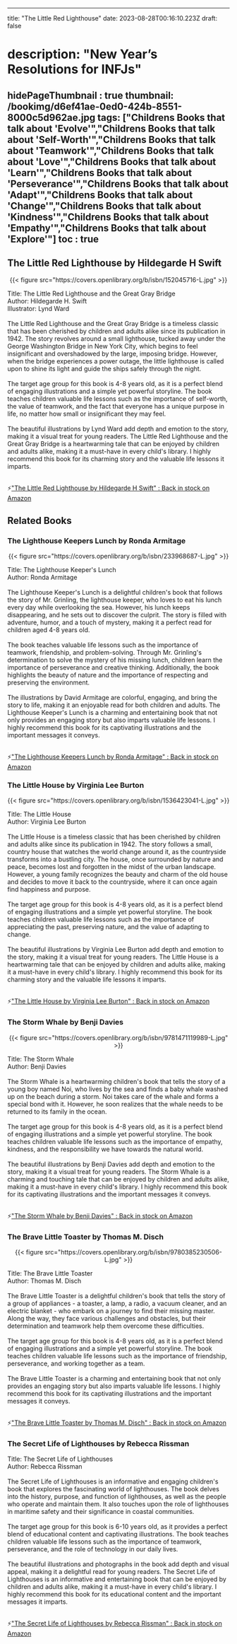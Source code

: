 
---
title: "The Little Red Lighthouse"
date: 2023-08-28T00:16:10.223Z
draft: false
# description: "New Year’s Resolutions for INFJs"
hidePageThumbnail : true
thumbnail: /bookimg/d6ef41ae-0ed0-424b-8551-8000c5d962ae.jpg
tags: ["Childrens Books that talk about 'Evolve'","Childrens Books that talk about 'Self-Worth'","Childrens Books that talk about 'Teamwork'","Childrens Books that talk about 'Love'","Childrens Books that talk about 'Learn'","Childrens Books that talk about 'Perseverance'","Childrens Books that talk about 'Adapt'","Childrens Books that talk about 'Change'","Childrens Books that talk about 'Kindness'","Childrens Books that talk about 'Empathy'","Childrens Books that talk about 'Explore'"]
toc : true
---
## The Little Red Lighthouse by Hildegarde H Swift

<center>
{{< figure src="https://covers.openlibrary.org/b/isbn/152045716-L.jpg" >}}
</center>

Title: The Little Red Lighthouse and the Great Gray Bridge</br>
Author: Hildegarde H. Swift</br>
Illustrator: Lynd Ward</br></br>
The Little Red Lighthouse and the Great Gray Bridge is a timeless classic that has been cherished by children and adults alike since its publication in 1942. The story revolves around a small lighthouse, tucked away under the George Washington Bridge in New York City, which begins to feel insignificant and overshadowed by the large, imposing bridge. However, when the bridge experiences a power outage, the little lighthouse is called upon to shine its light and guide the ships safely through the night.</br></br>
The target age group for this book is 4-8 years old, as it is a perfect blend of engaging illustrations and a simple yet powerful storyline. The book teaches children valuable life lessons such as the importance of self-worth, the value of teamwork, and the fact that everyone has a unique purpose in life, no matter how small or insignificant they may feel.</br></br>
The beautiful illustrations by Lynd Ward add depth and emotion to the story, making it a visual treat for young readers. The Little Red Lighthouse and the Great Gray Bridge is a heartwarming tale that can be enjoyed by children and adults alike, making it a must-have in every child's library. I highly recommend this book for its charming story and the valuable life lessons it imparts.</br></br>

<p>⚡<a id="aflink" href="https://www.amazon.com/gp/search?ie=UTF8&tag=klayu00-20&linkCode=ur2&linkId=6639bed89a8ad8dd2705e40644eb43d3&camp=1789&creative=9325&index=books&keywords=The Little Red Lighthouse by Hildegarde H Swift" class="one" target="_blank" title='"The Little Red Lighthouse by Hildegarde H Swift" : Back in stock on Amazon'>"The Little Red Lighthouse by Hildegarde H Swift" : Back in stock on Amazon</a></p>

## Related Books
### The Lighthouse Keepers Lunch by Ronda Armitage
<center>
{{< figure src="https://covers.openlibrary.org/b/isbn/233968687-L.jpg" >}}
</center>

Title: The Lighthouse Keeper's Lunch</br>
Author: Ronda Armitage</br></br>
The Lighthouse Keeper's Lunch is a delightful children's book that follows the story of Mr. Grinling, the lighthouse keeper, who loves to eat his lunch every day while overlooking the sea. However, his lunch keeps disappearing, and he sets out to discover the culprit. The story is filled with adventure, humor, and a touch of mystery, making it a perfect read for children aged 4-8 years old.</br></br>
The book teaches valuable life lessons such as the importance of teamwork, friendship, and problem-solving. Through Mr. Grinling's determination to solve the mystery of his missing lunch, children learn the importance of perseverance and creative thinking. Additionally, the book highlights the beauty of nature and the importance of respecting and preserving the environment.</br></br>
The illustrations by David Armitage are colorful, engaging, and bring the story to life, making it an enjoyable read for both children and adults. The Lighthouse Keeper's Lunch is a charming and entertaining book that not only provides an engaging story but also imparts valuable life lessons. I highly recommend this book for its captivating illustrations and the important messages it conveys.</br></br>

<p>⚡<a id="aflink" href="https://www.amazon.com/gp/search?ie=UTF8&tag=klayu00-20&linkCode=ur2&linkId=6639bed89a8ad8dd2705e40644eb43d3&camp=1789&creative=9325&index=books&keywords=The Lighthouse Keepers Lunch by Ronda Armitage" class="one" target="_blank" title='"The Lighthouse Keepers Lunch by Ronda Armitage" : Back in stock on Amazon'>"The Lighthouse Keepers Lunch by Ronda Armitage" : Back in stock on Amazon</a></p>

### The Little House by Virginia Lee Burton
<center>
{{< figure src="https://covers.openlibrary.org/b/isbn/1536423041-L.jpg" >}}
</center>

Title: The Little House</br>
Author: Virginia Lee Burton</br></br>
The Little House is a timeless classic that has been cherished by children and adults alike since its publication in 1942. The story follows a small, country house that watches the world change around it, as the countryside transforms into a bustling city. The house, once surrounded by nature and peace, becomes lost and forgotten in the midst of the urban landscape. However, a young family recognizes the beauty and charm of the old house and decides to move it back to the countryside, where it can once again find happiness and purpose.</br></br>
The target age group for this book is 4-8 years old, as it is a perfect blend of engaging illustrations and a simple yet powerful storyline. The book teaches children valuable life lessons such as the importance of appreciating the past, preserving nature, and the value of adapting to change.</br></br>
The beautiful illustrations by Virginia Lee Burton add depth and emotion to the story, making it a visual treat for young readers. The Little House is a heartwarming tale that can be enjoyed by children and adults alike, making it a must-have in every child's library. I highly recommend this book for its charming story and the valuable life lessons it imparts.</br></br>

<p>⚡<a id="aflink" href="https://www.amazon.com/gp/search?ie=UTF8&tag=klayu00-20&linkCode=ur2&linkId=6639bed89a8ad8dd2705e40644eb43d3&camp=1789&creative=9325&index=books&keywords=The Little House by Virginia Lee Burton" class="one" target="_blank" title='"The Little House by Virginia Lee Burton" : Back in stock on Amazon'>"The Little House by Virginia Lee Burton" : Back in stock on Amazon</a></p>

### The Storm Whale by Benji Davies
<center>
{{< figure src="https://covers.openlibrary.org/b/isbn/9781471119989-L.jpg" >}}
</center>

Title: The Storm Whale</br>
Author: Benji Davies</br></br>
The Storm Whale is a heartwarming children's book that tells the story of a young boy named Noi, who lives by the sea and finds a baby whale washed up on the beach during a storm. Noi takes care of the whale and forms a special bond with it. However, he soon realizes that the whale needs to be returned to its family in the ocean.</br></br>
The target age group for this book is 4-8 years old, as it is a perfect blend of engaging illustrations and a simple yet powerful storyline. The book teaches children valuable life lessons such as the importance of empathy, kindness, and the responsibility we have towards the natural world.</br></br>
The beautiful illustrations by Benji Davies add depth and emotion to the story, making it a visual treat for young readers. The Storm Whale is a charming and touching tale that can be enjoyed by children and adults alike, making it a must-have in every child's library. I highly recommend this book for its captivating illustrations and the important messages it conveys.</br></br>

<p>⚡<a id="aflink" href="https://www.amazon.com/gp/search?ie=UTF8&tag=klayu00-20&linkCode=ur2&linkId=6639bed89a8ad8dd2705e40644eb43d3&camp=1789&creative=9325&index=books&keywords=The Storm Whale by Benji Davies" class="one" target="_blank" title='"The Storm Whale by Benji Davies" : Back in stock on Amazon'>"The Storm Whale by Benji Davies" : Back in stock on Amazon</a></p>

### The Brave Little Toaster by Thomas M. Disch
<center>
{{< figure src="https://covers.openlibrary.org/b/isbn/9780385230506-L.jpg" >}}
</center>

Title: The Brave Little Toaster</br>
Author: Thomas M. Disch</br></br>
The Brave Little Toaster is a delightful children's book that tells the story of a group of appliances - a toaster, a lamp, a radio, a vacuum cleaner, and an electric blanket - who embark on a journey to find their missing master. Along the way, they face various challenges and obstacles, but their determination and teamwork help them overcome these difficulties.</br></br>
The target age group for this book is 4-8 years old, as it is a perfect blend of engaging illustrations and a simple yet powerful storyline. The book teaches children valuable life lessons such as the importance of friendship, perseverance, and working together as a team.</br></br>
The Brave Little Toaster is a charming and entertaining book that not only provides an engaging story but also imparts valuable life lessons. I highly recommend this book for its captivating illustrations and the important messages it conveys.</br></br>

<p>⚡<a id="aflink" href="https://www.amazon.com/gp/search?ie=UTF8&tag=klayu00-20&linkCode=ur2&linkId=6639bed89a8ad8dd2705e40644eb43d3&camp=1789&creative=9325&index=books&keywords=The Brave Little Toaster by Thomas M. Disch" class="one" target="_blank" title='"The Brave Little Toaster by Thomas M. Disch" : Back in stock on Amazon'>"The Brave Little Toaster by Thomas M. Disch" : Back in stock on Amazon</a></p>

### The Secret Life of Lighthouses by Rebecca Rissman
Title: The Secret Life of Lighthouses</br>
Author: Rebecca Rissman</br></br>
The Secret Life of Lighthouses is an informative and engaging children's book that explores the fascinating world of lighthouses. The book delves into the history, purpose, and function of lighthouses, as well as the people who operate and maintain them. It also touches upon the role of lighthouses in maritime safety and their significance in coastal communities.</br></br>
The target age group for this book is 6-10 years old, as it provides a perfect blend of educational content and captivating illustrations. The book teaches children valuable life lessons such as the importance of teamwork, perseverance, and the role of technology in our daily lives.</br></br>
The beautiful illustrations and photographs in the book add depth and visual appeal, making it a delightful read for young readers. The Secret Life of Lighthouses is an informative and entertaining book that can be enjoyed by children and adults alike, making it a must-have in every child's library. I highly recommend this book for its educational content and the important messages it imparts.</br></br>

<p>⚡<a id="aflink" href="https://www.amazon.com/gp/search?ie=UTF8&tag=klayu00-20&linkCode=ur2&linkId=6639bed89a8ad8dd2705e40644eb43d3&camp=1789&creative=9325&index=books&keywords=The Secret Life of Lighthouses by Rebecca Rissman" class="one" target="_blank" title='"The Secret Life of Lighthouses by Rebecca Rissman" : Back in stock on Amazon'>"The Secret Life of Lighthouses by Rebecca Rissman" : Back in stock on Amazon</a></p>
